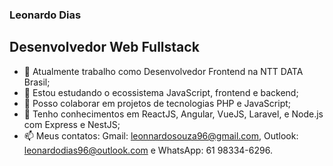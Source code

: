 ### Leonardo Dias

## Desenvolvedor Web Fullstack 


- 🔭 Atualmente trabalho como Desenvolvedor Frontend na NTT DATA Brasil;
- 🌱 Estou estudando o ecossistema JavaScript, frontend e backend;
- 👯 Posso colaborar em projetos de tecnologias PHP e JavaScript;
- 💬 Tenho conhecimentos em ReactJS, Angular, VueJS, Laravel, e Node.js com Express e NestJS;
- 📫 Meus contatos: Gmail: leonnardosouza96@gmail.com, Outlook: leonardodias96@outlook.com e WhatsApp: 61 98334-6296.

